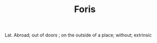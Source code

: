 ---
title: Foris
letter: F
permalink: "/definitions/bld-foris.html"
body: Lat. Abroad; out of doors ; on the outside of a place; without; extrinsic
published_at: '2018-07-07'
source: Black's Law Dictionary 2nd Ed (1910)
layout: post
---